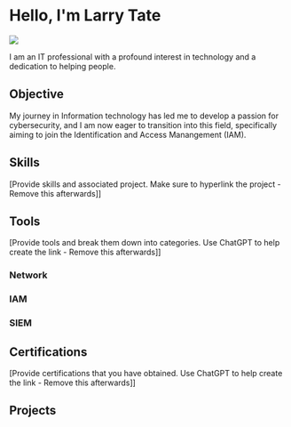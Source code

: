 # Hello, I'm Larry Tate
<a href="https://www.linkedin.com/in/larry-c-tate/"><img src="https://img.shields.io/badge/-LinkedIn-0072b1?&style=for-the-badge&logo=linkedin&logoColor=white" /></a>


I am an IT professional with a profound interest in technology and a dedication to helping people.

## Objective

My journey in Information technology has led me to develop a passion for cybersecurity, and I am now eager to transition into this field, specifically aiming to join the Identification and Access Manangement (IAM).

## Skills
[Provide skills and associated project. Make sure to hyperlink the project - Remove this afterwards]]


## Tools
[Provide tools and break them down into categories. Use ChatGPT to help create the link - Remove this afterwards]]

### Network
<div>
    
</div>

### IAM
<div>
    
</div>

### SIEM
<div>

</div>

## Certifications
[Provide certifications that you have obtained. Use ChatGPT to help create the link - Remove this afterwards]]
<div>

</div>

## Projects

